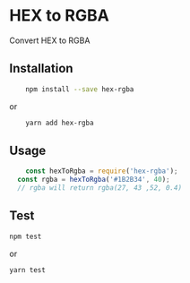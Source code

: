 # HEX to RGBA

Convert HEX to RGBA

## Installation
```bash
	npm install --save hex-rgba
```
or
```bash
	yarn add hex-rgba
```

## Usage
```js
	const hexToRgba = require('hex-rgba');
  const rgba = hexToRgba('#1B2B34', 40);
  // rgba will return rgba(27, 43 ,52, 0.4)
```

## Test
```bash
npm test
```
or
```bash
yarn test
```